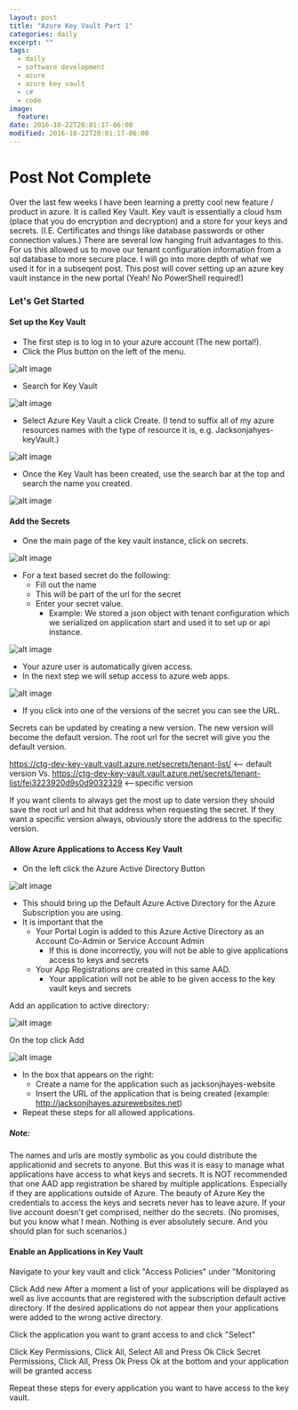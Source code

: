 ```yaml
---
layout: post
title: "Azure Key Vault Part 1"
categories: daily
excerpt: ""
tags:
  - daily
  - software development
  - azure
  - azure key vault
  - c#
  - code
image:
  feature:
date: 2016-10-22T20:01:17-06:00
modified: 2016-10-22T20:01:17-06:00
---
```


# Post Not Complete

Over the last few weeks I have been learning a pretty cool new feature / product in azure. It is called Key Vault. Key vault is essentially a cloud hsm (place that you do encryption and decryption) and a store for your keys and secrets. (I.E. Certificates and things like database passwords or other connection values.) There are several low hanging fruit advantages to this. For us this allowed us to move our tenant configuration information from a sql database to more secure place. I will go into more depth of what we used it for in a subseqent post. This post will cover setting up an azure key vault instance in the new portal (Yeah! No PowerShell required!)

### Let's Get Started

#### Set up the Key Vault

- The first step is to log in to your azure account (The new portal!).
- Click the Plus button on the left of the menu.

![alt image](http://i.imgur.com/rq7sRA3.png)

- Search for Key Vault

![alt image](http://i.imgur.com/lMqc7xS.png)

- Select Azure Key Vault a click Create. (I tend to suffix all of my azure resources names with the type of resource it is, e.g. Jacksonjahyes-keyVault.)

![alt image](http://i.imgur.com/EoUUBga.png)

- Once the Key Vault has been created, use the search bar at the top and search the name you created.

![alt image](http://i.imgur.com/ctwsBFc.png)

#### Add the Secrets

- One the main page of the key vault instance, click on secrets.

![alt image](http://i.imgur.com/dw8LbGq.png)

- For a text based secret do the following:
  - Fill out the name
  - This will be part of the url for the secret
  - Enter your secret value.
    - Example: We stored a json object with tenant configuration which we serialized on application start and used it to set up or api instance.

![alt image](http://i.imgur.com/n9RWi4G.png)
- Your azure user is automatically given access.
- In the next step we will setup access to azure web apps.

![alt image](http://i.imgur.com/1ZbtvEj.png)

- If you click into one of the versions of the secret you can see the URL.


Secrets can be updated by creating a new version. The new version will become the default version. The root url for the secret will give you the default version.

https://ctg-dev-key-vault.vault.azure.net/secrets/tenant-list/ <-- default version
Vs.
https://ctg-dev-key-vault.vault.azure.net/secrets/tenant-list/fei3223920d9s0d9032329  <--specific version

If you want clients to always get the most up to date version they should save the root url and hit that address when requesting the secret. If they want a specific version always, obviously store the address to the specific version.

#### Allow Azure Applications to Access Key Vault


- On the left click the Azure Active Directory Button

![alt image](http://i.imgur.com/1ZbtvEj.png)

- This should bring up the Default Azure Active Directory for the Azure Subscription you are using.
- It is important that the
	- Your Portal Login is added to this Azure Active Directory as an Account Co-Admin or Service Account Admin
		- If this is done incorrectly, you will not be able to give applications access to keys and secrets
	- Your App Registrations are created in this same AAD.
		- Your application will not be able to be given access to the key vault keys and secrets

Add an application to active directory:

![alt image](http://i.imgur.com/2esoiqF.png)


On the top click Add

![alt image](http://i.imgur.com/OWgbskc.png)


- In the box that appears on the right:
  - Create a name for the application such as jacksonjhayes-website
  - Insert the URL of the application that is being created (example: http://jacksonjhayes.azurewebsites.net)
- Repeat these steps for all allowed applications.

##### Note:

The names and urls are mostly symbolic as you could distribute the applicationid and secrets to anyone. But this was it is easy to manage what applications have access to what keys and secrets. It is NOT recommended that one AAD app registration be shared by multiple applications. Especially if they are applications outside of Azure. The beauty of Azure Key the credentials to access the keys and secrets never has to leave azure. If your live account doesn't get comprised, neither do the secrets. (No promises, but you know what I mean. Nothing is ever absolutely secure. And you should plan for such scenarios.)

#### Enable an Applications in Key Vault 

Navigate to your key vault and click "Access Policies" under "Monitoring



Click Add new
After a moment a list of your applications will be displayed as well as live accounts that are registered with the subscription default active directory.
If the desired applications do not appear then your applications were added to the wrong active directory.

Click the application you want to grant access to and click "Select"


Click Key Permissions, Click All, Select All and Press Ok
Click Secret Permissions, Click All, Press Ok
Press Ok at the bottom and your application will be granted access



Repeat these steps for every application you want to have access to the key vault.
